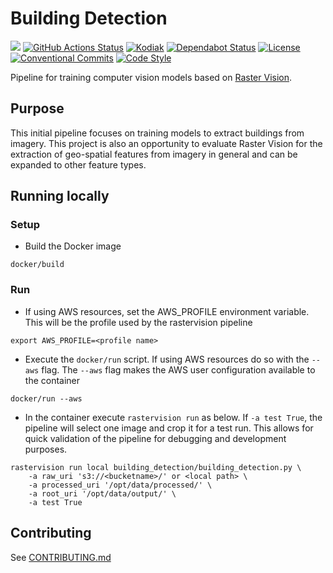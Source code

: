 
# Building Detection
![](https://img.shields.io/badge/WIP-Work%20In%20Progress-orange)
[![GitHub Actions Status](https://github.com/linz/building-detection/workflows/Build/badge.svg)](https://github.com/linz/building-detection/actions)
[![Kodiak](https://badgen.net/badge/Kodiak/enabled?labelColor=2e3a44&color=F39938)](https://kodiakhq.com/)
[![Dependabot Status](https://badgen.net/badge/Dependabot/enabled?labelColor=2e3a44&color=blue)](https://github.com/linz/building-detection/network/updates)
[![License](https://img.shields.io/badge/license-MIT-blue.svg)](https://github.com/linz/building-detection/blob/master/LICENSE)
[![Conventional Commits](https://badgen.net/badge/Commits/conventional?labelColor=2e3a44&color=EC5772)](https://conventionalcommits.org)
[![Code Style](https://badgen.net/badge/Code%20Style/black?labelColor=2e3a44&color=000000)](https://github.com/psf/black)

Pipeline for training computer vision models based on [Raster Vision](https://github.com/azavea/raster-vision).

## Purpose
This initial pipeline focuses on training models to extract buildings from imagery. This project is also an opportunity 
to evaluate Raster Vision for the extraction of geo-spatial features from imagery in general and can be expanded to other feature types.

## Running locally

### Setup

* Build the Docker image 

`docker/build`

### Run

* If using AWS resources, set the AWS_PROFILE environment variable. 
This will be the profile used by the rastervision pipeline

`export AWS_PROFILE=<profile name>`

* Execute the `docker/run` script.
If using AWS resources do so with the `--aws` flag. The `--aws` flag makes the AWS user configuration 
available to the container

`docker/run --aws`

* In the container execute `rastervision run` as below. 
If `-a test True`, the pipeline will select one image and crop it for a 
test run. This allows for quick validation of the pipeline for debugging and
development purposes. 

```
rastervision run local building_detection/building_detection.py \
    -a raw_uri 's3://<bucketname>/' or <local path> \
    -a processed_uri '/opt/data/processed/' \
    -a root_uri '/opt/data/output/' \
    -a test True
```

## Contributing 
See [CONTRIBUTING.md](https://github.com/linz/building-detection/blob/master/CONTRIBUTING.md)
